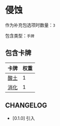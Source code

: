 # 侵蚀

作为补充包选项时数量：`3`

包含类型：`手牌`

## 包含卡牌

卡牌 | 权重
--- | ---
[酸土](../卡牌/酸土.md) | 1
[消化](../卡牌/消化.md) | 1

## CHANGELOG

- [0.1.0] 引入
